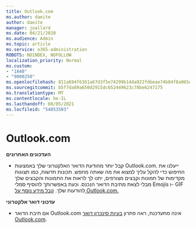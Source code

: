 ```yaml
---
title: Outlook.com
ms.author: daeite
author: daeite
manager: joallard
ms.date: 04/21/2020
ms.audience: Admin
ms.topic: article
ms.service: o365-administration
ROBOTS: NOINDEX, NOFOLLOW
localization_priority: Normal
ms.custom:
- "1840"
- "9000250"
ms.openlocfilehash: 811a694f6361a67d3f5e74299b144a922fdbeae74b84f8a065e3fe85db059087
ms.sourcegitcommit: b5f7da89a650d2915dc652449623c78be6247175
ms.translationtype: MT
ms.contentlocale: he-IL
ms.lasthandoff: 08/05/2021
ms.locfileid: "54053503"
---
```

# <a name="outlookcom-updates"></a>Outlook.com

**העדכונים האחרונים**

- קבל יותר מהודעת הדואר האלקטרוני שלך באמצעות Outlook.com. ייעלנו את החיפוש כדי להקל עליך למצוא את מה שאתה מחפש. תכונות חדשות, כמו תצוגות מקדימות של תמונות וקבצים מצורפים, יתנו לך לראות את התמונות והקבצים שלך מבלי לצאת מתיבת הדואר הנכנס. וכעת באפשרותך להוסיף סמלי Emojis ו- GIF להודעות שלך. [קבל מידע נוסף על Outlook.com.](https://support.office.com/article/40676ad0-c831-45ac-a023-5be633be798d?wt.mc_id=Office_Outlook_com_Alchemy)

**עדכוני דואר אלקטרוני**

- אם תיבת הדואר Outlook.com אינה מתעדכנת, ראה פתרון [בעיות סינכרון דואר Outlook.com](https://support.office.com/article/d39e3341-8d79-4bf1-b3c7-ded602233642?wt.mc_id=Office_Outlook_com_Alchemy).